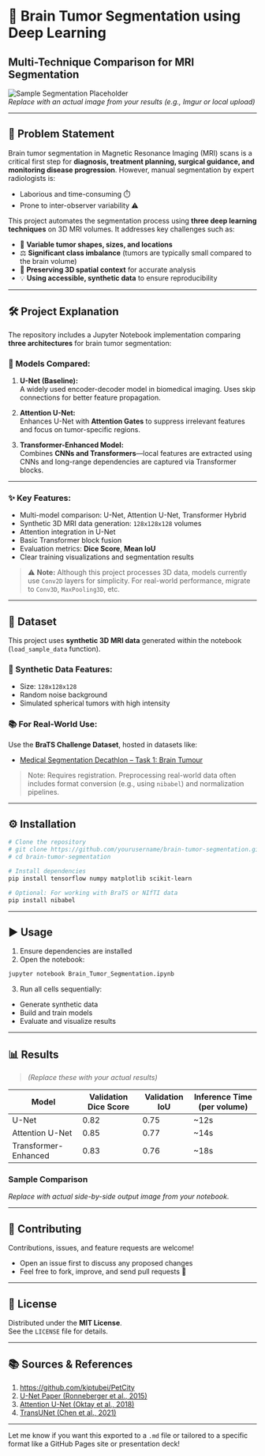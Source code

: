 # 🧠 Brain Tumor Segmentation using Deep Learning  
## Multi-Technique Comparison for MRI Segmentation

![Sample Segmentation Placeholder](https://via.placeholder.com/600x200.png?text=Sample+Segmentation+Result)  
*Replace with an actual image from your results (e.g., Imgur or local upload)*

---

## 🎯 Problem Statement

Brain tumor segmentation in Magnetic Resonance Imaging (MRI) scans is a critical first step for **diagnosis, treatment planning, surgical guidance, and monitoring disease progression**. However, manual segmentation by expert radiologists is:

- Laborious and time-consuming ⏱️  
- Prone to inter-observer variability ⚠️  

This project automates the segmentation process using **three deep learning techniques** on 3D MRI volumes. It addresses key challenges such as:

- 🎲 **Variable tumor shapes, sizes, and locations**  
- ⚖️ **Significant class imbalance** (tumors are typically small compared to the brain volume)  
- 🧊 **Preserving 3D spatial context** for accurate analysis  
- 💡 **Using accessible, synthetic data** to ensure reproducibility

---

## 🛠️ Project Explanation

The repository includes a Jupyter Notebook implementation comparing **three architectures** for brain tumor segmentation:

### 📌 Models Compared:

1. **U-Net (Baseline):**  
   A widely used encoder-decoder model in biomedical imaging. Uses skip connections for better feature propagation.

2. **Attention U-Net:**  
   Enhances U-Net with **Attention Gates** to suppress irrelevant features and focus on tumor-specific regions.

3. **Transformer-Enhanced Model:**  
   Combines **CNNs and Transformers**—local features are extracted using CNNs and long-range dependencies are captured via Transformer blocks.

---

### ✨ Key Features:

- Multi-model comparison: U-Net, Attention U-Net, Transformer Hybrid  
- Synthetic 3D MRI data generation: `128x128x128` volumes  
- Attention integration in U-Net  
- Basic Transformer block fusion  
- Evaluation metrics: **Dice Score**, **Mean IoU**  
- Clear training visualizations and segmentation results

> ⚠️ **Note:** Although this project processes 3D data, models currently use `Conv2D` layers for simplicity. For real-world performance, migrate to `Conv3D`, `MaxPooling3D`, etc.

---

## 💾 Dataset

This project uses **synthetic 3D MRI data** generated within the notebook (`load_sample_data` function).

### 🧪 Synthetic Data Features:
- Size: `128x128x128`  
- Random noise background  
- Simulated spherical tumors with high intensity

### 📚 For Real-World Use:
Use the **BraTS Challenge Dataset**, hosted in datasets like:
- [Medical Segmentation Decathlon – Task 1: Brain Tumour](http://medicaldecathlon.com/)

> Note: Requires registration. Preprocessing real-world data often includes format conversion (e.g., using `nibabel`) and normalization pipelines.

---

## ⚙️ Installation

```bash
# Clone the repository
# git clone https://github.com/yourusername/brain-tumor-segmentation.git
# cd brain-tumor-segmentation

# Install dependencies
pip install tensorflow numpy matplotlib scikit-learn

# Optional: For working with BraTS or NIfTI data
pip install nibabel
```

---

## ▶️ Usage

1. Ensure dependencies are installed  
2. Open the notebook:

```bash
jupyter notebook Brain_Tumor_Segmentation.ipynb
```

3. Run all cells sequentially:

- Generate synthetic data  
- Build and train models  
- Evaluate and visualize results

---

## 📊 Results

> *(Replace these with your actual results)*

| Model                | Validation Dice Score | Validation IoU | Inference Time (per volume) |
|----------------------|-----------------------|----------------|-----------------------------|
| U-Net                | 0.82                  | 0.75           | ~12s                        |
| Attention U-Net      | 0.85                  | 0.77           | ~14s                        |
| Transformer-Enhanced | 0.83                  | 0.76           | ~18s                        |

### Sample Comparison

*Replace with actual side-by-side output image from your notebook.*

---

## 👋 Contributing

Contributions, issues, and feature requests are welcome!

- Open an issue first to discuss any proposed changes  
- Feel free to fork, improve, and send pull requests 🚀

---

## 📜 License

Distributed under the **MIT License**.  
See the `LICENSE` file for details.

---

## 📚 Sources & References

1. https://github.com/kiptubei/PetCity  
2. [U-Net Paper (Ronneberger et al., 2015)](https://arxiv.org/abs/1505.04597)  
3. [Attention U-Net (Oktay et al., 2018)](https://arxiv.org/abs/1804.03999)  
4. [TransUNet (Chen et al., 2021)](https://arxiv.org/abs/2102.04306)  

---

Let me know if you want this exported to a `.md` file or tailored to a specific format like a GitHub Pages site or presentation deck!
